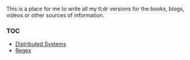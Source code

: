 This is a place for me to write all my tl;dr versions for the books, blogs, videos or other sources of information.

### TOC
- [Distributed Systems](distributed_systems/README.md)
- [Regex](regex/README.md)